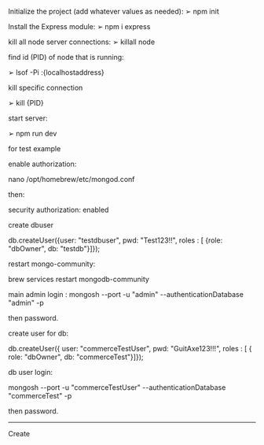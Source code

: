  Initialize the project (add whatever values as needed):
➢ npm init

 Install the Express module:
➢ npm i express

kill all node server connections:
➢ killall node

find id (PID) of node that is running:

➢ lsof -Pi :{localhostaddress}

kill specific connection

➢ kill {PID}

start server:

➢ npm run dev

for test example

enable authorization:

nano /opt/homebrew/etc/mongod.conf

then:

security
  authorization: enabled


create dbuser

db.createUser({user: "testdbuser", pwd: "Test123!!", roles : [ {role: "dbOwner", db: "testdb"}]});


restart mongo-community:

brew services restart mongodb-community


main admin login :
mongosh --port -u "admin" --authenticationDatabase "admin" -p

then password.

create user for db:

db.createUser({ user: "commerceTestUser", pwd: "GuitAxe123!!!", roles : [ { role: "dbOwner", db: "commerceTest"}]});

db user login:

mongosh --port -u "commerceTestUser" --authenticationDatabase "commerceTest" -p

then password.


----------------------------------------------------------------------------------------------------------------------

Create 